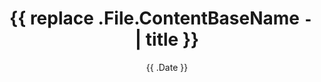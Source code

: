 ---
title: '{{ replace .File.ContentBaseName `-` ` ` | title }}'
description: ""
date: '{{ .Date }}'
tags: [""]
github: "https://github.com/carlesibanez/project-repo"
draft: true
---